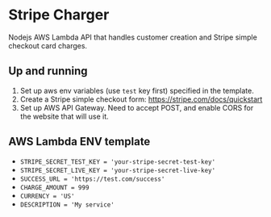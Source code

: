 # Stripe Charger
 Nodejs AWS Lambda API that handles customer creation and Stripe simple checkout card charges.
 
## Up and running
1. Set up aws env variables (use `test` key first) specified in the template.
2. Create a Stripe simple checkout form: https://stripe.com/docs/quickstart
3. Set up AWS API Gateway. Need to accept POST, and enable CORS for the website that will use it.

## AWS Lambda ENV template
- `STRIPE_SECRET_TEST_KEY = 'your-stripe-secret-test-key'`
- `STRIPE_SECRET_LIVE_KEY = 'your-stripe-secret-live-key'`
- `SUCCESS_URL = 'https://test.com/success'`
- `CHARGE_AMOUNT = 999`
- `CURRENCY = 'US'`
- `DESCRIPTION = 'My service'`
 

 
